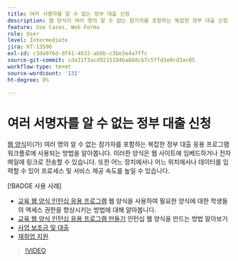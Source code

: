 ```yaml
---
title: 여러 서명자를 알 수 없는 정부 대출 신청
description: 웹 양식이 여러 명의 알 수 없는 참가자를 포함하는 복잡한 정부 대출 신청 워크플로우에 사용되는 방법을 알아봅니다.
feature: Use Cases, Web Forms
role: User
level: Intermediate
jira: KT-13596
exl-id: c3da976d-df41-4632-ab9b-c3be3e4a7ffc
source-git-commit: cda31f3acd9215184ba88dcb7c5ffd3e0cd3ac05
workflow-type: tm+mt
source-wordcount: '131'
ht-degree: 0%

---
```


# 여러 서명자를 알 수 없는 정부 대출 신청

[웹 양식](../sign-advanced-users/webform.md)이(가) 여러 명의 알 수 없는 참가자를 포함하는 복잡한 정부 대출 응용 프로그램 워크플로에 사용되는 방법을 알아봅니다. 이러한 양식은 웹 사이트에 임베드하거나 전자 메일에 링크로 전송할 수 있습니다. 또한 어느 장치에서나 어느 위치에서나 데이터를 입력할 수 있어 프로세스 및 서비스 제공 속도를 높일 수 있습니다.

[!BADGE 사용 사례]

* [교육 웹 양식 인턴십 응용 프로그램](https://experienceleague.adobe.com/docs/document-cloud-learn/sign-learning-hub/expand/recipes/edu/usecase-edu-intern.html?lang=en)
웹 양식을 사용하여 필요한 양식에 대한 학생들의 액세스 권한을 향상시키는 방법에 대해 알아봅니다.
* [교육 웹 양식 인턴십 응용 프로그램 만들기](https://experienceleague.adobe.com/docs/document-cloud-learn/sign-learning-hub/expand/recipes/edu/usecase-edu-intern-create.html?lang=en)
인턴십 웹 양식을 만드는 방법 알아보기
* [사업 보조금 및 대출](https://experienceleague.adobe.com/docs/document-cloud-learn/sign-learning-hub/expand/recipes/gov/usecasegovgrants.html?lang=en)
* [재취업 지원](https://experienceleague.adobe.com/docs/document-cloud-learn/sign-learning-hub/expand/recipes/gov/usecasegovreemployment.html?lang=en)

>[!VIDEO](https://video.tv.adobe.com/v/3421619?quality=12&learn=on&hidetitle=true)
